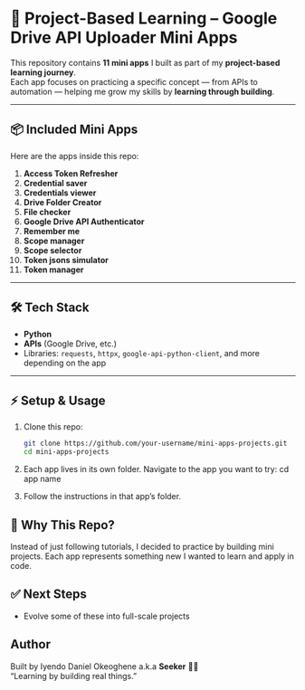 # 🧩 Project-Based Learning – Google Drive API Uploader Mini Apps

This repository contains **11 mini apps** I built as part of my **project-based learning journey**.  
Each app focuses on practicing a specific concept — from APIs to automation — helping me grow my skills by **learning through building**.

---

## 📦 Included Mini Apps

Here are the apps inside this repo:

1. **Access Token Refresher** 
2. **Credential saver** 
3. **Credentials viewer** 
4. **Drive Folder Creator** 
5. **File checker**   
6. **Google Drive API Authenticator**   
7. **Remember me**   
8. **Scope manager**   
9. **Scope selector**  
10. **Token jsons simulator**  
11. **Token manager**  

---

## 🛠️ Tech Stack

- **Python**
- **APIs** (Google Drive, etc.)
- Libraries: `requests`, `httpx`, `google-api-python-client`, and more depending on the app

---

## ⚡ Setup & Usage

1. Clone this repo:

   ```bash
   git clone https://github.com/your-username/mini-apps-projects.git
   cd mini-apps-projects

2. Each app lives in its own folder. Navigate to the app you want to try:
    cd app name

3. Follow the instructions in that app’s folder.

## 📖 Why This Repo?

Instead of just following tutorials, I decided to practice by building mini projects.
Each app represents something new I wanted to learn and apply in code.

## ✅ Next Steps
- Evolve some of these into full-scale projects

## Author
Built by Iyendo Daniel Okeoghene a.k.a **Seeker** 🧠✨  
    “Learning by building real things.”